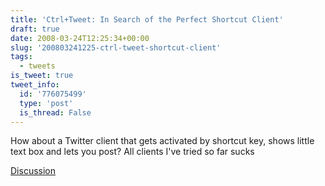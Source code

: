 ```yaml
---
title: 'Ctrl+Tweet: In Search of the Perfect Shortcut Client'
draft: true
date: 2008-03-24T12:25:34+00:00
slug: '200803241225-ctrl-tweet-shortcut-client'
tags:
  - tweets
is_tweet: true
tweet_info:
  id: '776075499'
  type: 'post'
  is_thread: False
---
```




How about a Twitter client that gets activated by shortcut key, shows little text box and lets you post? All clients I've tried so far sucks

[Discussion](https://x.com/sytelus/status/776075499)

